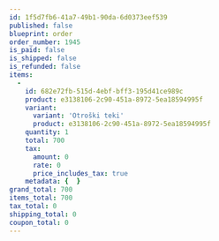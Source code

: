 ```yaml
---
id: 1f5d7fb6-41a7-49b1-90da-6d0373eef539
published: false
blueprint: order
order_number: 1945
is_paid: false
is_shipped: false
is_refunded: false
items:
  -
    id: 682e72fb-515d-4ebf-bff3-195d41ce989c
    product: e3138106-2c90-451a-8972-5ea18594995f
    variant:
      variant: 'Otroški teki'
      product: e3138106-2c90-451a-8972-5ea18594995f
    quantity: 1
    total: 700
    tax:
      amount: 0
      rate: 0
      price_includes_tax: true
    metadata: {  }
grand_total: 700
items_total: 700
tax_total: 0
shipping_total: 0
coupon_total: 0
---
```

